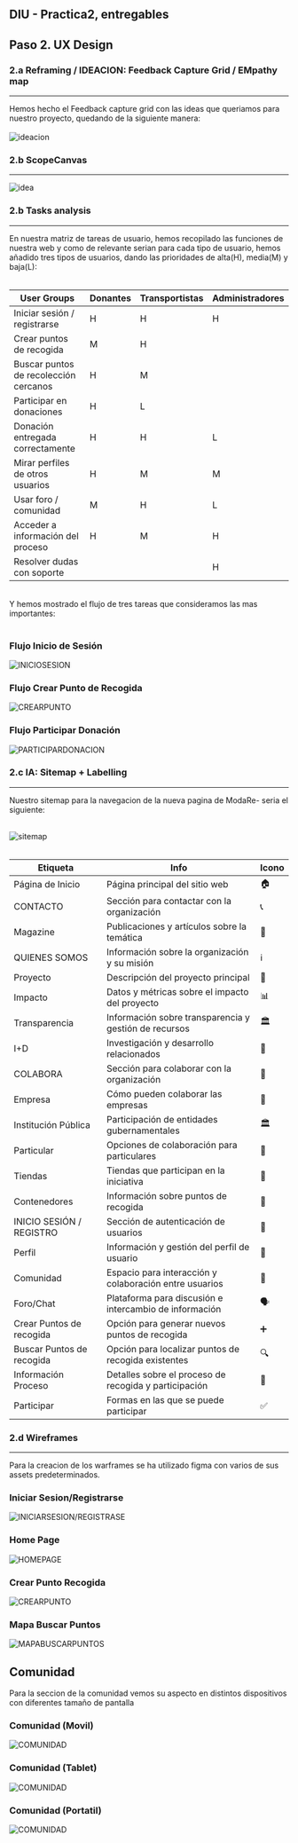 ## DIU - Practica2, entregables

## Paso 2. UX Design  

### 2.a Reframing / IDEACION: Feedback Capture Grid / EMpathy map 
----
Hemos hecho el Feedback capture grid con las ideas que queriamos para nuestro proyecto, quedando de la siguiente manera: <br>
<br>
![ideacion](img/Feedback_capture_grid.png) 

### 2.b ScopeCanvas
----

![idea](img/ScopeCanvas.png) 

### 2.b Tasks analysis 
-----
En nuestra matriz de tareas de usuario, hemos recopilado las funciones de nuestra web y como de relevante serian para cada tipo de usuario, hemos añadido tres tipos de usuarios, dando las prioridades de alta(H), media(M) y baja(L): <br><br>

| User Groups                          | Donantes | Transportistas | Administradores |
|--------------------------------------|----------|----------------|-----------------|
| Iniciar sesión / registrarse         | H        | H              | H               |
| Crear puntos de recogida             | M        | H              |                 |
| Buscar puntos de recolección cercanos| H        | M              |                 |
| Participar en donaciones             | H        | L              |                 |
| Donación entregada correctamente     | H        | H              | L               |
| Mirar perfiles de otros usuarios     | H        | M              | M               |
| Usar foro / comunidad                | M        | H              | L               |
| Acceder a información del proceso    | H        | M              | H               |
| Resolver dudas con soporte           |          |                | H               |

<br>
Y hemos mostrado el flujo de tres tareas que consideramos las mas importantes:<br><br>

### Flujo Inicio de Sesión
![INICIOSESION](img/inicio.drawio.png) <br>
### Flujo Crear Punto de Recogida
![CREARPUNTO](img/diagrama2.png) <br>
### Flujo Participar Donación
![PARTICIPARDONACION](img/diagrama3.png) <br>


### 2.c IA: Sitemap + Labelling 
----

Nuestro sitemap para la navegacion de la nueva pagina de ModaRe- seria el siguiente:<br><br>

![sitemap](img/sitemap.png) 
<br><br>

| Etiqueta                | Info                                                   | Icono      |
|-------------------------|--------------------------------------------------------|------------|
| Página de Inicio        | Página principal del sitio web                         | 🏠         |
| CONTACTO                | Sección para contactar con la organización             | 📞         |
| Magazine                | Publicaciones y artículos sobre la temática            | 📖         |
| QUIENES SOMOS           | Información sobre la organización y su misión          | ℹ️         |
| Proyecto                | Descripción del proyecto principal                     | 📌         |
| Impacto                 | Datos y métricas sobre el impacto del proyecto         | 📊         |
| Transparencia           | Información sobre transparencia y gestión de recursos  | 🏛️         |
| I+D                     | Investigación y desarrollo relacionados                | 🔬         |
| COLABORA                | Sección para colaborar con la organización             | 🤝         |
| Empresa                 | Cómo pueden colaborar las empresas                     | 🏢         |
| Institución Pública     | Participación de entidades gubernamentales             | 🏛️         |
| Particular              | Opciones de colaboración para particulares             | 👤         |
| Tiendas                 | Tiendas que participan en la iniciativa                | 🛒         |
| Contenedores            | Información sobre puntos de recogida                   | 🚮         |
| INICIO SESIÓN / REGISTRO | Sección de autenticación de usuarios                  | 🔑         |
| Perfil                  | Información y gestión del perfil de usuario            | 👤         |
| Comunidad               | Espacio para interacción y colaboración entre usuarios | 💬         |
| Foro/Chat               | Plataforma para discusión e intercambio de información | 🗣️         |
| Crear Puntos de recogida | Opción para generar nuevos puntos de recogida         | ➕         |
| Buscar Puntos de recogida | Opción para localizar puntos de recogida existentes  | 🔍         |
| Información Proceso     | Detalles sobre el proceso de recogida y participación  | 📜         |
| Participar              | Formas en las que se puede participar                  | ✅         |


### 2.d Wireframes
-----
Para la creacion de los warframes se ha utilizado figma con varios de sus assets predeterminados.

### Iniciar Sesion/Registrarse
![INICIARSESION/REGISTRASE](img/wireframe1.png) <br>
### Home Page
![HOMEPAGE](img/wireframe2.png) <br>
### Crear Punto Recogida
![CREARPUNTO](img/wireframe3.png) <br>
### Mapa Buscar Puntos 
![MAPABUSCARPUNTOS](img/wireframe4.png) <br>
## Comunidad<br>
Para la seccion de la comunidad vemos su aspecto en distintos dispositivos con diferentes tamaño de pantalla <br>
### Comunidad (Movil)
![COMUNIDAD](img/wireframe5_1.png) <br>
### Comunidad (Tablet)
![COMUNIDAD](img/wireframe5_2.png) <br>
### Comunidad (Portatil)
![COMUNIDAD](img/wireframe5_3.png) <br>

<br>
